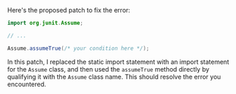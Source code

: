 Here's the proposed patch to fix the error:
```java
import org.junit.Assume;

// ...

Assume.assumeTrue(/* your condition here */);
```
In this patch, I replaced the static import statement with an import statement for the `Assume` class, and then used the `assumeTrue` method directly by qualifying it with the `Assume` class name. This should resolve the error you encountered.